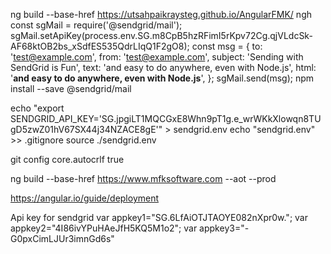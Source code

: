 ng build --base-href https://utsahpaikraysteg.github.io/AngularFMK/
ngh
const sgMail = require('@sendgrid/mail');
sgMail.setApiKey(process.env.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);
const msg = {
  to: 'test@example.com',
  from: 'test@example.com',
  subject: 'Sending with SendGrid is Fun',
  text: 'and easy to do anywhere, even with Node.js',
  html: '<strong>and easy to do anywhere, even with Node.js</strong>',
};
sgMail.send(msg);
npm install --save @sendgrid/mail

echo "export SENDGRID_API_KEY='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'" > sendgrid.env
echo "sendgrid.env" >> .gitignore
source ./sendgrid.env

git config core.autocrlf true

ng build --base-href https://www.mfksoftware.com --aot --prod

https://angular.io/guide/deployment


Api key for sendgrid
 var appkey1="SG.6LfAiOTJTAOYE082nXpr0w.";
  var appkey2="4I86ivYPuHAeJfH5KQ5M1o2";
  var appkey3="-G0pxCimLJUr3imnGd6s"